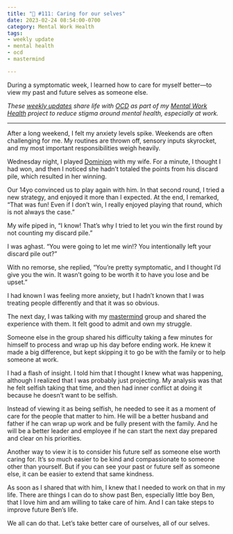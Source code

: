 ```yaml
---
title: "🧠 #111: Caring for our selves"
date: 2023-02-24 08:54:00-0700
category: Mental Work Health
tags:
- weekly update
- mental health
- ocd
- mastermind

---
```


During a symptomatic week, I learned how to care for myself better—to view my past and future selves as someone else.

_These [weekly updates](https://bennorris.com/tags/weekly-update/) share life with [OCD](https://bennorris.com/tags/ocd/) as part of my [Mental Work Health](https://bennorris.com/mental-work-health/) project to reduce stigma around mental health, especially at work._

***

After a long weekend, I felt my anxiety levels spike. Weekends are often challenging for me. My routines are thrown off, sensory inputs skyrocket, and my most important responsibilities weigh heavily.

Wednesday night, I played [Dominion](https://en.wikipedia.org/wiki/Dominion_(card_game)) with my wife. For a minute, I thought I had won, and then I noticed she hadn’t totaled the points from his discard pile, which resulted in her winning.

Our 14yo convinced us to play again with him. In that second round, I tried a new strategy, and enjoyed it more than I expected. At the end, I remarked, “That was fun! Even if I don’t win, I really enjoyed playing that round, which is not always the case.”

My wife piped in, “I know! That’s why I tried to let you win the first round by not counting my discard pile.”

I was aghast. “You were going to let me win!? You intentionally left your discard pile out?”

With no remorse, she replied, “You’re pretty symptomatic, and I thought I’d give you the win. It wasn’t going to be worth it to have you lose and be upset.”

I had known I was feeling more anxiety, but I hadn’t known that I was treating people differently and that it was so obvious.

The next day, I was talking with my [mastermind](https://bennorris.com/tags/mastermind/) group and shared the experience with them. It felt good to admit and own my struggle.

Someone else in the group shared his difficulty taking a few minutes for himself to process and wrap up his day before ending work. He knew it made a big difference, but kept skipping it to go be with the family or to help someone at work.

I had a flash of insight. I told him that I thought I knew what was happening, although I realized that I was probably just projecting. My analysis was that he felt selfish taking that time, and then had inner conflict at doing it because he doesn’t want to be selfish.

Instead of viewing it as being selfish, he needed to see it as a moment of care for the people that matter to him. He will be a better husband and father if he can wrap up work and be fully present with the family. And he will be a better leader and employee if he can start the next day prepared and clear on his priorities.

Another way to view it is to consider his future self as someone else worth caring for. It’s so much easier to be kind and compassionate to someone other than yourself. But if you can see your past or future self as someone else, it can be easier to extend that same kindness.

As soon as I shared that with him, I knew that I needed to work on that in my life. There are things I can do to show past Ben, especially little boy Ben, that I love him and am willing to take care of him. And I can take steps to improve future Ben’s life.

We all can do that. Let’s take better care of ourselves, all of our selves.



